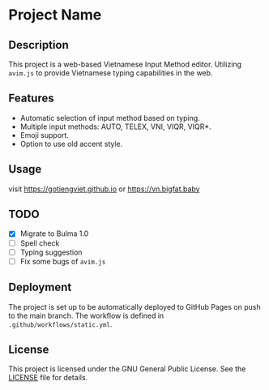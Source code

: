 # Project Name

## Description

This project is a web-based Vietnamese Input Method editor. Utilizing `avim.js` to provide Vietnamese typing capabilities in the web.

## Features

- Automatic selection of input method based on typing.
- Multiple input methods: AUTO, TELEX, VNI, VIQR, VIQR\*.
- Emoji support.
- Option to use old accent style.

## Usage

visit https://gotiengviet.github.io or https://vn.bigfat.baby

## TODO

- [x] Migrate to Bulma 1.0
- [ ] Spell check
- [ ] Typing suggestion
- [ ] Fix some bugs of `avim.js`

## Deployment

The project is set up to be automatically deployed to GitHub Pages on push to the main branch. The workflow is defined in `.github/workflows/static.yml`.

## License

This project is licensed under the GNU General Public License. See the [LICENSE](LICENSE) file for details.
